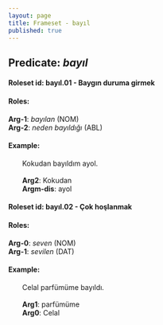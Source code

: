 ```yaml
---
layout: page
title: Frameset - bayıl
published: true
---
```

<h2>Predicate: <i>bayıl</i></h2>
<h4>Roleset id: bayıl.01 - Baygın duruma girmek<br>
<h4>Roles:</h4>
<b>Arg-1</b>: <i>bayılan</i>  (NOM) <br>
<b>Arg-2</b>: <i>neden bayıldığı</i>  (ABL) <br>
<h4>Example:</h4>
&emsp;&emsp;Kokudan bayıldım ayol.<br><br>
&emsp;&emsp;<b>Arg2</b>:  Kokudan<br>
&emsp;&emsp;<b>Argm-dis</b>:  ayol<br>

<h4>Roleset id: bayıl.02 - Çok hoşlanmak<br>
<h4>Roles:</h4>
<b>Arg-0</b>: <i>seven</i>  (NOM) <br>
<b>Arg-1</b>: <i>sevilen</i>  (DAT) <br>
<h4>Example:</h4>
&emsp;&emsp;Celal parfümüme bayıldı.<br><br>
&emsp;&emsp;<b>Arg1</b>:  parfümüme<br>
&emsp;&emsp;<b>Arg0</b>:  Celal<br>


